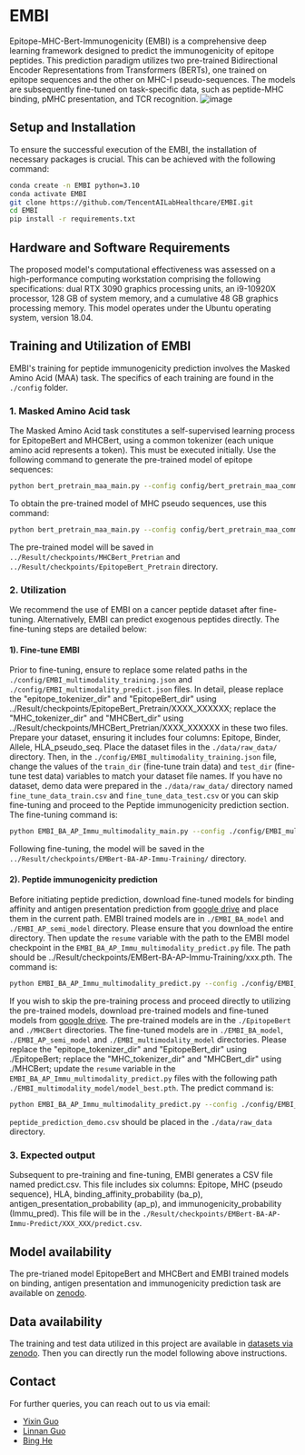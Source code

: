 # EMBI
Epitope-MHC-Bert-Immunogenicity (EMBI) is a comprehensive deep learning framework designed to predict the immunogenicity of epitope peptides. This prediction paradigm utilizes two pre-trained Bidirectional Encoder Representations from Transformers (BERTs), one trained on epitope sequences and the other on MHC-I pseudo-sequences. The models are subsequently fine-tuned on task-specific data, such as peptide-MHC binding, pMHC presentation, and TCR recognition.
![image](https://github.com/TencentAILabHealthcare/EMBI/blob/master/workflow/workflow.jpg)
## Setup and Installation
To ensure the successful execution of the EMBI, the installation of necessary packages is crucial. This can be achieved with the following command:
```bash
conda create -n EMBI python=3.10
conda activate EMBI
git clone https://github.com/TencentAILabHealthcare/EMBI.git
cd EMBI
pip install -r requirements.txt
```
## Hardware and Software Requirements
The proposed model's computational effectiveness was assessed on a high-performance computing workstation comprising the following specifications: dual RTX 3090 graphics processing units, an i9-10920X processor, 128 GB of system memory, and a cumulative 48 GB graphics processing memory. This model operates under the Ubuntu operating system, version 18.04.
## Training and Utilization of EMBI
EMBI's training for peptide immunogenicity prediction involves the Masked Amino Acid (MAA) task. The specifics of each training are found in the `./config` folder.
### 1. Masked Amino Acid task
The Masked Amino Acid task constitutes a self-supervised learning process for EpitopeBert and MHCBert, using a common tokenizer (each unique amino acid represents a token). This must be executed initially. 
Use the following command to generate the pre-trained model of epitope sequences:
```bash
python bert_pretrain_maa_main.py --config config/bert_pretrain_maa_common_Epitope.json
```
To obtain the pre-trained model of MHC pseudo sequences, use this command:
```bash
python bert_pretrain_maa_main.py --config config/bert_pretrain_maa_common_MHC.json
```
The pre-trained model will be saved in `../Result/checkpoints/MHCBert_Pretrian` and `../Result/checkpoints/EpitopeBert_Pretrain` directory. 
### 2. Utilization
We recommend the use of EMBI on a cancer peptide dataset after fine-tuning. Alternatively, EMBI can predict exogenous peptides directly. The fine-tuning steps are detailed below:
#### 1). Fine-tune EMBI
 Prior to fine-tuning, ensure to replace some related paths in the `./config/EMBI_multimodality_training.json` and `./config/EMBI_multimodality_predict.json` files. In detail, please replace the "epitope_tokenizer_dir" and "EpitopeBert_dir" using ../Result/checkpoints/EpitopeBert_Pretrain/XXXX_XXXXXX; replace the "MHC_tokenizer_dir" and "MHCBert_dir" using ../Result/checkpoints/MHCBert_Pretrian/XXXX_XXXXXX in these two files. Prepare your dataset, ensuring it includes four columns: Epitope, Binder, Allele, HLA_pseudo_seq. Place the dataset files in the `./data/raw_data/` directory. Then, in the `./config/EMBI_multimodality_training.json` file, change the values of the `train_dir` (fine-tune train data) and `test_dir` (fine-tune test data) variables to match your dataset file names. If you have no dataset, demo data were prepared in the `./data/raw_data/` directory named `fine_tune_data_train.csv` and `fine_tune_data_test.csv` or you can skip fine-tuning and proceed to the Peptide immunogenicity prediction section. The fine-tuning command is:
 ```bash
 python EMBI_BA_AP_Immu_multimodality_main.py --config ./config/EMBI_multimodality_training.json
 ```
 Following fine-tuning, the model will be saved in the `../Result/checkpoints/EMBert-BA-AP-Immu-Training/` directory.
 #### 2). Peptide immunogenicity prediction
 Before initiating peptide prediction, download fine-tuned models for binding affinity and antigen presentation prediction from [google drive](https://drive.google.com/drive/folders/1PcfRcw0nIeUsDAg-f0AVxAgBFgqKpJ3i?usp=sharing) and place them in the current path. EMBI trained models are in `./EMBI_BA_model` and `./EMBI_AP_semi_model` directory. Please ensure that you download the entire directory. Then update the `resume` variable with the path to the EMBI model checkpoint in the `EMBI_BA_AP_Immu_multimodality_predict.py` file. The path should be ../Result/checkpoints/EMBert-BA-AP-Immu-Training/xxx.pth. The command is: 
 ```bash
 python EMBI_BA_AP_Immu_multimodality_predict.py --config ./config/EMBI_multimodality_predict.json --pf peptide_prediction_demo.csv
 ```
 If you wish to skip the pre-training process and proceed directly to utilizing the pre-trained models, download pre-trained models and fine-tuned models from [google drive](https://drive.google.com/drive/folders/1PcfRcw0nIeUsDAg-f0AVxAgBFgqKpJ3i?usp=sharing). The pre-trained models are in the `./EpitopeBert` and `./MHCBert` directories. The fine-tuned models are in `./EMBI_BA_model`, `./EMBI_AP_semi_model` and `./EMBI_multimodality_model` directories. Please replace the "epitope_tokenizer_dir" and "EpitopeBert_dir" using ./EpitopeBert; replace the "MHC_tokenizer_dir" and "MHCBert_dir" using ./MHCBert; update the `resume`  variable in the `EMBI_BA_AP_Immu_multimodality_predict.py` files with the following path `./EMBI_multimodality_model/model_best.pth`. The predict command is:
 ```bash
 python EMBI_BA_AP_Immu_multimodality_predict.py --config ./config/EMBI_multimodality_predict.json --pf peptide_prediction_demo.csv
 ```
 `peptide_prediction_demo.csv` should be placed in the `./data/raw_data` directory.
 ### 3. Expected output
 Subsequent to pre-training and fine-tuning, EMBI generates a CSV file named predict.csv. This file includes six columns: Epitope, MHC (pseudo sequence), HLA, binding_affinity_probability (ba_p), antigen_presentation_probability (ap_p), and immunogenicity_probability (Immu_pred). This file will be in the `./Result/checkpoints/EMBert-BA-AP-Immu-Predict/XXX_XXX/predict.csv`.
## Model availability
The pre-trianed model EpitopeBert and MHCBert and EMBI trained models on binding, antigen presentation and immunogenicity prediction task are available on [zenodo](https://zenodo.org/records/12561108?token=eyJhbGciOiJIUzUxMiJ9.eyJpZCI6ImE4ODE0ZGM2LWQzMWMtNGFiYS04MDBkLTJhODc0NzFlZWE3MCIsImRhdGEiOnt9LCJyYW5kb20iOiI3MmJjYTkzMDJjYWU3MTZiMjQzZmE1OTIyODQzZGVmNCJ9.HCLhQvucZAbO1_ifHk89GlTJ6YT52w42Bw1w8dkKo8iEZI5GqPML1SUiQGx9PAhuEOiWquuPf0FN1LSQ_pcXCQ).
## Data availability
The training and test data utilized in this project are available in [datasets via zenodo](https://zenodo.org/records/12801495?token=eyJhbGciOiJIUzUxMiJ9.eyJpZCI6IjRlZmVlYTljLTU3MTAtNGU5YS1iYzYxLTNkNjQyZTY4MzM4OSIsImRhdGEiOnt9LCJyYW5kb20iOiJjZTFlNjVjYzAxODY4NjA0MzgxNzYyYWQzNzdmYjQ5NCJ9.wlS6wLdZday_l2gmAvvxMZIu0jwm_HRfVQa6gqc7DS-dueb898KaGywdxW91NJK9GSfKLT8XDxVr0xH9RRXp-g). Then you can directly run the model following above instructions.
## Contact
For further queries, you can reach out to us via email:
- [Yixin Guo](mailto:yixinguo.19@intl.zju.edu.cn)
- [Linnan Guo](mailto:guolinnan@zju.edu.cn)
- [Bing He](mailto:hebinghb@gmail.com)
